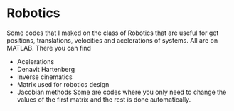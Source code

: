 # Robotics
Some codes that I maked on the class of Robotics that are useful for get positions, translations, velocities and acelerations of systems. All are on MATLAB. 
There you can find 
- Acelerations
- Denavit Hartenberg 
- Inverse cinematics
- Matrix used for robotics design
- Jacobian methods
Some are codes where you only need to change the values of the first matrix and the rest is done automatically. 
